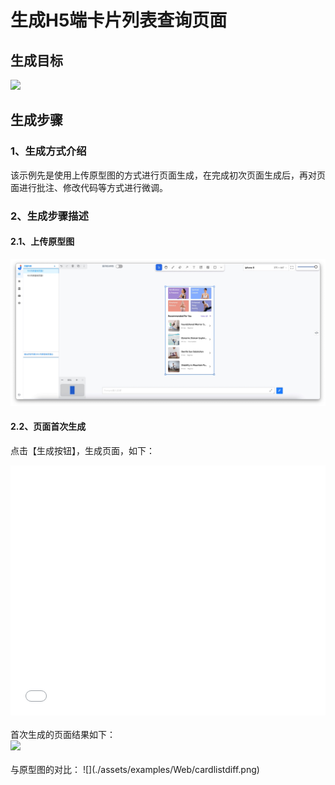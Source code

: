 # 生成H5端卡片列表查询页面

## 生成目标

<image width="320px" height=auto src="./assets/examples/MobileH5/卡片列表.jpeg"/>

## 生成步骤

### 1、生成方式介绍

该示例先是使用上传原型图的方式进行页面生成，在完成初次页面生成后，再对页面进行批注、修改代码等方式进行微调。

### 2、生成步骤描述
#### 2.1、上传原型图
![](./assets/examples/Web/mobile-card-list-1.jpg)
#### 2.2、页面首次生成

点击【生成按钮】，生成页面，如下：
<iframe style="width:100%; height:400px;" src="//player.bilibili.com/player.html?aid=1001728961&bvid=BV1ex4y1S771&cid=1468504690&p=1" scrolling="no" border="0" frameborder="no" framespacing="0" allowfullscreen="true"> </iframe>
<br><br>
首次生成的页面结果如下：
<br><image width="320px" height=auto src="./assets/examples/Web/mobile-card-list-2.jpg"/>
<br><br>
与原型图的对比：
![](./assets/examples/Web/cardlistdiff.png)
<style>
    .page-inner{
        width: 100% !important;
    }
    @media (max-width: 1240px){
        .page-inner{
         width: 100% !important;
    }
    }
</style>